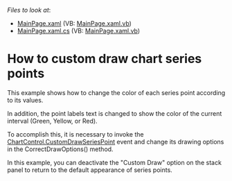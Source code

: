 <!-- default file list -->
*Files to look at*:

* [MainPage.xaml](./CS/CustomDrawSeriesPoints/MainPage.xaml) (VB: [MainPage.xaml.vb](./VB/CustomDrawSeriesPoints/MainPage.xaml.vb))
* [MainPage.xaml.cs](./CS/CustomDrawSeriesPoints/MainPage.xaml.cs) (VB: [MainPage.xaml.vb](./VB/CustomDrawSeriesPoints/MainPage.xaml.vb))
<!-- default file list end -->
# How to custom draw chart  series points 


<p>This example shows how to change the color of each series point according to its values. <br />
</p><p>In addition, the point labels text is changed to show the color of the current interval (Green, Yellow, or Red).<br />
</p><p>To accomplish this, it is necessary to invoke the <a href="http://documentation.devexpress.com/#Silverlight/DevExpressXpfChartsChartControl"><u>ChartControl.CustomDrawSeriesPoint</u></a> event and change its drawing options in the CorrectDrawOptions() method.<br />
</p><p>In this example, you can deactivate the "Custom Draw" option on the stack panel to return to the default appearance of series points. </p><br />


<br/>


